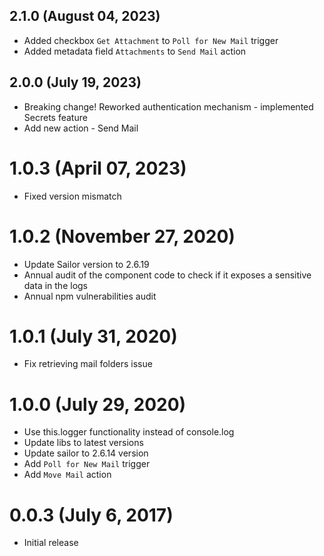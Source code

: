 ## 2.1.0 (August 04, 2023)
* Added checkbox `Get Attachment` to `Poll for New Mail` trigger
* Added metadata field `Attachments` to `Send Mail` action

## 2.0.0 (July 19, 2023)
* Breaking change! Reworked authentication mechanism - implemented Secrets feature
* Add new action - Send Mail

# 1.0.3 (April 07, 2023)
* Fixed version mismatch

# 1.0.2 (November 27, 2020)

* Update Sailor version to 2.6.19
* Annual audit of the component code to check if it exposes a sensitive data in the logs
* Annual npm vulnerabilities audit

# 1.0.1 (July 31, 2020)

* Fix retrieving mail folders issue

# 1.0.0 (July 29, 2020)

* Use this.logger functionality instead of console.log
* Update libs to latest versions
* Update sailor to 2.6.14 version
* Add `Poll for New Mail` trigger
* Add `Move Mail` action

# 0.0.3 (July 6, 2017)

* Initial release

